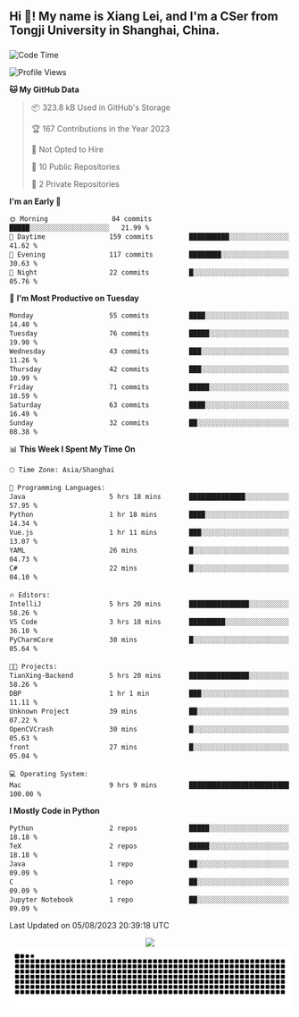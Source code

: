 <h2 align="left">Hi 👋! My name is Xiang Lei, and I'm a CSer from Tongji University in Shanghai, China.</h2>

###

<!--START_SECTION:waka-->
![Code Time](http://img.shields.io/badge/Code%20Time-99%20hrs%2033%20mins-blue)

![Profile Views](http://img.shields.io/badge/Profile%20Views-130-blue)

**🐱 My GitHub Data** 

> 📦 323.8 kB Used in GitHub's Storage 
 > 
> 🏆 167 Contributions in the Year 2023
 > 
> 🚫 Not Opted to Hire
 > 
> 📜 10 Public Repositories 
 > 
> 🔑 2 Private Repositories 
 > 
**I'm an Early 🐤** 

```text
🌞 Morning                84 commits          █████░░░░░░░░░░░░░░░░░░░░   21.99 % 
🌆 Daytime                159 commits         ██████████░░░░░░░░░░░░░░░   41.62 % 
🌃 Evening                117 commits         ████████░░░░░░░░░░░░░░░░░   30.63 % 
🌙 Night                  22 commits          █░░░░░░░░░░░░░░░░░░░░░░░░   05.76 % 
```
📅 **I'm Most Productive on Tuesday** 

```text
Monday                   55 commits          ████░░░░░░░░░░░░░░░░░░░░░   14.40 % 
Tuesday                  76 commits          █████░░░░░░░░░░░░░░░░░░░░   19.90 % 
Wednesday                43 commits          ███░░░░░░░░░░░░░░░░░░░░░░   11.26 % 
Thursday                 42 commits          ███░░░░░░░░░░░░░░░░░░░░░░   10.99 % 
Friday                   71 commits          █████░░░░░░░░░░░░░░░░░░░░   18.59 % 
Saturday                 63 commits          ████░░░░░░░░░░░░░░░░░░░░░   16.49 % 
Sunday                   32 commits          ██░░░░░░░░░░░░░░░░░░░░░░░   08.38 % 
```


📊 **This Week I Spent My Time On** 

```text
🕑︎ Time Zone: Asia/Shanghai

💬 Programming Languages: 
Java                     5 hrs 18 mins       ██████████████░░░░░░░░░░░   57.95 % 
Python                   1 hr 18 mins        ████░░░░░░░░░░░░░░░░░░░░░   14.34 % 
Vue.js                   1 hr 11 mins        ███░░░░░░░░░░░░░░░░░░░░░░   13.07 % 
YAML                     26 mins             █░░░░░░░░░░░░░░░░░░░░░░░░   04.73 % 
C#                       22 mins             █░░░░░░░░░░░░░░░░░░░░░░░░   04.10 % 

🔥 Editors: 
IntelliJ                 5 hrs 20 mins       ███████████████░░░░░░░░░░   58.26 % 
VS Code                  3 hrs 18 mins       █████████░░░░░░░░░░░░░░░░   36.10 % 
PyCharmCore              30 mins             █░░░░░░░░░░░░░░░░░░░░░░░░   05.64 % 

🐱‍💻 Projects: 
TianXing-Backend         5 hrs 20 mins       ███████████████░░░░░░░░░░   58.26 % 
DBP                      1 hr 1 min          ███░░░░░░░░░░░░░░░░░░░░░░   11.11 % 
Unknown Project          39 mins             ██░░░░░░░░░░░░░░░░░░░░░░░   07.22 % 
OpenCVCrash              30 mins             █░░░░░░░░░░░░░░░░░░░░░░░░   05.63 % 
front                    27 mins             █░░░░░░░░░░░░░░░░░░░░░░░░   05.04 % 

💻 Operating System: 
Mac                      9 hrs 9 mins        █████████████████████████   100.00 % 
```

**I Mostly Code in Python** 

```text
Python                   2 repos             █████░░░░░░░░░░░░░░░░░░░░   18.18 % 
TeX                      2 repos             █████░░░░░░░░░░░░░░░░░░░░   18.18 % 
Java                     1 repo              ██░░░░░░░░░░░░░░░░░░░░░░░   09.09 % 
C                        1 repo              ██░░░░░░░░░░░░░░░░░░░░░░░   09.09 % 
Jupyter Notebook         1 repo              ██░░░░░░░░░░░░░░░░░░░░░░░   09.09 % 
```




 Last Updated on 05/08/2023 20:39:18 UTC
<!--END_SECTION:waka-->

<div align="center">
  <img src="https://github-readme-stats.vercel.app/api?username=Lei00764&show_icons=true&theme=radical" />
 </div>

 <div align="center">

<picture>
  <source media="(prefers-color-scheme: dark)" srcset="https://raw.githubusercontent.com/Lei00764/Lei00764/output/github-contribution-grid-snake-dark.svg">
  <source media="(prefers-color-scheme: light)" srcset="https://raw.githubusercontent.com/Lei00764/Lei00764/output/github-contribution-grid-snake.svg">
  <img alt="github contribution grid snake animation" src="https://raw.githubusercontent.com/Lei00764/Lei00764/output/github-contribution-grid-snake.svg">
</picture>

</div>




